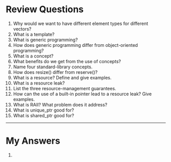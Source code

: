 # Review Questions
1. Why would we want to have different element types for different vectors?
2. What is a template?
3. What is generic programming?
4. How does generic programming differ from object-oriented programming?
5. What is a concept?
6. What benefits do we get from the use of concepts?
7. Name four standard-library concepts.
8. How does resize() differ from reserve()?
9. What is a resource? Define and give examples.
10. What is a resource leak?
11. List the three resource-management guarantees.
12. How can the use of a built-in pointer lead to a resource leak? Give examples.
13. What is RAII? What problem does it address?
14. What is unique_ptr good for?
15. What is shared_ptr good for?
---
# My Answers
1.